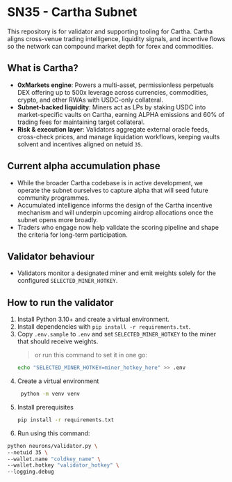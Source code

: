 # SN35 - Cartha Subnet

This repository is for validator and supporting tooling for Cartha. Cartha aligns cross-venue trading intelligence, liquidity signals, and incentive flows so the network can compound market depth for forex and commodities.

## What is Cartha?
- **0xMarkets engine**: Powers a multi-asset, permissionless perpetuals DEX offering up to 500x leverage across currencies, commodities, crypto, and other RWAs with USDC-only collateral.
- **Subnet-backed liquidity**: Miners act as LPs by staking USDC into market-specific vaults on Cartha, earning ALPHA emissions and 60% of trading fees for maintaining target collateral.
- **Risk & execution layer**: Validators aggregate external oracle feeds, cross-check prices, and manage liquidation workflows, keeping vaults solvent and incentives aligned on netuid `35`.

## Current alpha accumulation phase
- While the broader Cartha codebase is in active development, we operate the subnet ourselves to capture alpha that will seed future community programmes.
- Accumulated intelligence informs the design of the Cartha incentive mechanism and will underpin upcoming airdrop allocations once the subnet opens more broadly.
- Traders who engage now help validate the scoring pipeline and shape the criteria for long-term participation.

## Validator behaviour
- Validators monitor a designated miner and emit weights solely for the configured `SELECTED_MINER_HOTKEY`.

## How to run the validator
1. Install Python 3.10+ and create a virtual environment.
2. Install dependencies with `pip install -r requirements.txt`.
3. Copy `.env.sample` to `.env` and set `SELECTED_MINER_HOTKEY` to the miner that should receive weights.
    > or run this command to set it in one go:
    ```bash
    echo "SELECTED_MINER_HOTKEY=miner_hotkey_here" >> .env
    ```
4. Create a virtual environment
   ```bash
    python -m venv venv
   ```
5. Install prerequisites
    ```bash
    pip install -r requirements.txt
    ``` 
6. Run using this command:
```bash
python neurons/validator.py \
--netuid 35 \
--wallet.name "coldkey_name" \
--wallet.hotkey "validator_hotkey" \
--logging.debug
```
